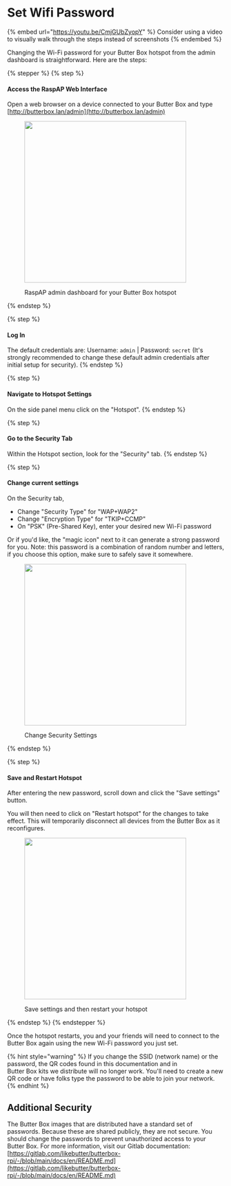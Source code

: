 # Set Wifi Password

{% embed url="https://youtu.be/CmjGUbZyopY" %}
Consider using a video to visually walk through the steps instead of screenshots
{% endembed %}

Changing the Wi-Fi password for your Butter Box hotspot from the admin dashboard is straightforward. Here are the steps:

{% stepper %}
{% step %}
#### Access the RaspAP Web Interface

Open a web browser on a device connected to your Butter Box and type [http://butterbox.lan/admin](http://butterbox.lan/admin)

<figure><img src="../.gitbook/assets/signal-2025-08-06-144418_002.jpeg" alt="" width="375"><figcaption><p>RaspAP admin dashboard for your Butter Box hotspot</p></figcaption></figure>
{% endstep %}

{% step %}
#### Log In

The default credentials are: Username: `admin` | Password: `secret` (It's strongly recommended to change these default admin credentials after initial setup for security).
{% endstep %}

{% step %}
#### Navigate to Hotspot Settings

On the side panel menu click on the "Hotspot".
{% endstep %}

{% step %}
#### Go to the Security Tab

Within the Hotspot section, look for the "Security" tab.
{% endstep %}

{% step %}
#### Change current settings

On the Security tab,&#x20;

* Change "Security Type" for "WAP+WAP2"
* Change "Encryption Type" for "TKIP+CCMP"
* On "PSK" (Pre-Shared Key), enter your desired new Wi-Fi password

Or if you'd like, the "magic icon" next to it can generate a strong password for you. Note: this password is a combination of random number and letters, if you choose this option, make sure to safely save it somewhere.

<figure><img src="../.gitbook/assets/signal-2025-08-06-150156_002.jpeg" alt="" width="375"><figcaption><p>Change Security Settings</p></figcaption></figure>
{% endstep %}

{% step %}
#### Save and Restart Hotspot

After entering the new password, scroll down and click the "Save settings" button.&#x20;

You will then need to click on "Restart hotspot" for the changes to take effect. This will temporarily disconnect all devices from the Butter Box as it reconfigures.

<figure><img src="../.gitbook/assets/signal-2025-08-06-150156_003.jpeg" alt="" width="375"><figcaption><p>Save settings and then restart your hotspot</p></figcaption></figure>
{% endstep %}
{% endstepper %}

Once the hotspot restarts, you and your friends will need to connect to the Butter Box again using the new Wi-Fi password you just set.

{% hint style="warning" %}
If you change the SSID (network name) or the password, the QR codes found in this documentation and in \
Butter Box kits we distribute will no longer work. You'll need to create a new QR code or have folks type the password to be able to join your network.
{% endhint %}



## Additional Security

The Butter Box images that are distributed have a standard set of passwords. Because these are shared publicly, they are not secure. You should change the passwords to prevent unauthorized access to your Butter Box. For more information, visit our Gitlab documentation: [https://gitlab.com/likebutter/butterbox-rpi/-/blob/main/docs/en/README.md](https://gitlab.com/likebutter/butterbox-rpi/-/blob/main/docs/en/README.md)
